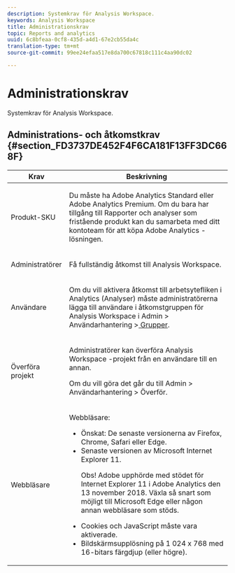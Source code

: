 ```yaml
---
description: Systemkrav för Analysis Workspace.
keywords: Analysis Workspace
title: Administrationskrav
topic: Reports and analytics
uuid: 6c8bfeaa-0cf8-435d-a4d1-67e2cb55da4c
translation-type: tm+mt
source-git-commit: 99ee24efaa517e8da700c67818c111c4aa90dc02

---
```



# Administrationskrav

Systemkrav för Analysis Workspace.

## Administrations- och åtkomstkrav {#section_FD3737DE452F4F6CA181F13FF3DC668F}

<table id="table_3065772701A64D4EB5F175100A60F284"> 
 <thead> 
  <tr> 
   <th colname="col1" class="entry"> Krav </th> 
   <th colname="col2" class="entry"> Beskrivning </th> 
  </tr>
 </thead>
 <tbody> 
  <tr> 
   <td colname="col1"> Produkt-SKU </td> 
   <td colname="col2"> <p> Du måste ha <span class="keyword"> Adobe Analytics Standard</span> eller <span class="keyword"> Adobe Analytics</span> Premium. Om du bara har tillgång till Rapporter och analyser som fristående produkt kan du samarbeta med ditt kontoteam för att köpa <span class="keyword"> Adobe Analytics</span> -lösningen. </p> </td> 
  </tr> 
  <tr> 
   <td colname="col1"> Administratörer </td> 
   <td colname="col2"> <p>Få fullständig åtkomst till Analysis Workspace. </p> </td> 
  </tr> 
  <tr> 
   <td colname="col1"> Användare </td> 
   <td colname="col2"> <p>Om du vill aktivera åtkomst till arbetsytefliken i Analytics (Analyser) måste administratörerna lägga till användare i åtkomstgruppen för <span class="uicontrol"> Analysis Workspace</span> i <span class="uicontrol"> Admin</span> &gt; <span class="uicontrol"> Användarhantering</span> &gt;<a href="https://marketing.adobe.com/resources/help/en_US/reference/groups.html"  > Grupper</a>. </p> </td> 
  </tr> 
  <tr> 
   <td colname="col1"> Överföra projekt </td> 
   <td colname="col2"> <p>Administratörer kan överföra <span class="wintitle"> Analysis Workspace</span> -projekt från en användare till en annan. </p> <p>Om du vill göra det går du till <span class="uicontrol"> Admin</span> &gt; <span class="uicontrol"> Användarhantering</span> &gt; <span class="uicontrol"> Överför</span>. </p> </td> 
  </tr> 
  <tr> 
   <td colname="col1"> Webbläsare </td> 
   <td colname="col2"> <p> Webbläsare: </p> 
    <ul id="ul_B10D000F38DC44F68E2909B483E58FE0"> 
     <li id="li_5A905B0F5342443B96433FDBB1015CA9">Önskat: De senaste versionerna av Firefox, Chrome, Safari eller Edge. </li> 
     <li id="li_75D6560CE77748B6B2A794B374E3C6F8"> Senaste versionen av Microsoft Internet Explorer 11. <p> Obs!  Adobe upphörde med stödet för Internet Explorer 11 i Adobe Analytics den 13 november 2018. Växla så snart som möjligt till Microsoft Edge eller någon annan webbläsare som stöds.</p> </li> 
    </ul> 
    <ul id="ul_74DD135CDAEF40A28DCCE927212B4163"> 
     <li id="li_385DCC2B725E4FDBAE75F57E96889B2E"> Cookies och JavaScript måste vara aktiverade. </li> 
     <li id="li_AE8D64267EC74C5290CB5793FB0C04D1">Bildskärmsupplösning på 1 024 x 768 med 16-bitars färgdjup (eller högre). </li> 
    </ul> </td> 
  </tr> 
 </tbody> 
</table>

